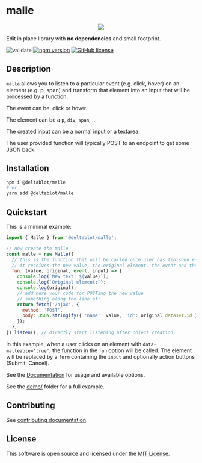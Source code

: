 # malle

<p align="center">
  <img src="https://i.imgur.com/nvWVtu2.png" />
</p>


Edit in place library with **no dependencies** and small footprint.

![validate](https://github.com/deltablot/malle/workflows/validate/badge.svg)
[![npm version](https://badge.fury.io/js/@deltablot%2Fmalle.svg)](https://badge.fury.io/js/@deltablot%2Fmalle)
[![GitHub license](https://img.shields.io/github/license/deltablot/malle.svg)](https://github.com/deltablot/malle/blob/master/LICENSE)

## Description

`malle` allows you to listen to a particular event (e.g. click, hover) on an element (e.g. p, span) and transform that element into an input that will be processed by a function.

The event can be: click or hover.

The element can be a `p`, `div`, `span`, ...

The created input can be a normal input or a textarea.

The user provided function will typically POST to an endpoint to get some JSON back.

## Installation

~~~bash
npm i @deltablot/malle
# or
yarn add @deltablot/malle
~~~

## Quickstart

This is a minimal example:

~~~javascript
import { Malle } from '@deltablot/malle';

// now create the malle
const malle = new Malle({
  // this is the function that will be called once user has finished entering text (press Enter or click outside)
  // it receives the new value, the original element, the event and the input element
  fun: (value, original, event, input) => {
    console.log(`New text: ${value}`);
    console.log(`Original element:`);
    console.log(original);
    // add here your code for POSTing the new value
    // something along the line of:
    return fetch('/ajax', {
      method: 'POST',
      body: JSON.stringify({ 'name': value, 'id': original.dataset.id }),
    });
  },
}).listen(); // directly start listening after object creation
~~~

In this example, when a user clicks on an element with `data-malleable='true'`, the function in the `fun` option will be called. The element will be replaced by a `form` containing the `input` and optionally action buttons (Submit, Cancel).

See the [Documentation](./DOCUMENTATION.md) for usage and available options.

See the [demo/](./demo) folder for a full example.

## Contributing

See [contributing documentation](./CONTRIBUTING.md).

## License

This software is open source and licensed under the [MIT License](./LICENSE).
